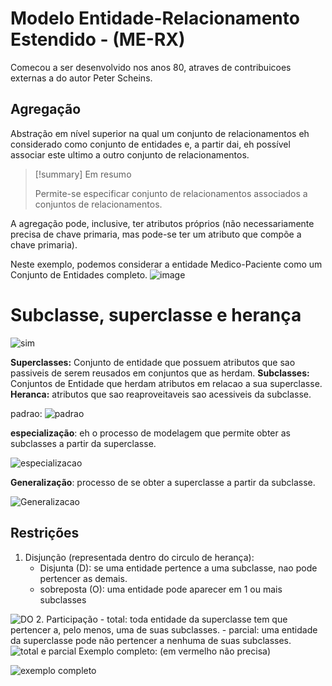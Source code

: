 # Modelo Entidade-Relacionamento Estendido - (ME-RX)
Comecou a ser desenvolvido nos anos 80, atraves de contribuicoes externas a do autor Peter Scheins.

## Agregação
Abstração em nível superior na qual um conjunto de relacionamentos eh considerado como conjunto de entidades e, a partir dai, eh possível associar este ultimo a outro conjunto de relacionamentos.

> [!summary] Em resumo
>
> Permite-se especificar conjunto de relacionamentos associados a conjuntos de relacionamentos. 


A agregação pode, inclusive, ter atributos próprios (não necessariamente precisa de chave primaria, mas pode-se ter um atributo que compõe a chave primaria).

Neste exemplo, podemos considerar a entidade Medico-Paciente como um Conjunto de Entidades completo.
![image](../public/1743531342_grim.png)

# Subclasse, superclasse e herança

![sim](../public/1743533794_grim.png)

__Superclasses:__ Conjunto de entidade que possuem atributos que sao passiveis de serem reusados em conjuntos que as herdam.
__Subclasses:__ Conjuntos de Entidade que herdam atributos em relacao a sua superclasse.
__Heranca:__ atributos que sao reaproveitaveis sao acessiveis da subclasse.

padrao: 
![padrao](../public/1743534007_grim.png)

__especialização__: eh o processo de modelagem que permite obter as subclasses a partir da superclasse.

![especializacao](../public/1743534266_grim.png)


__Generalização__: processo de se obter a superclasse a partir da subclasse.

![Generalizacao](../public/1743534478_grim.png)

## Restrições
1. Disjunção (representada dentro do circulo de herança):  
	- Disjunta (D): se uma entidade pertence a uma subclasse, nao pode pertencer as demais.
	- sobreposta (O): uma entidade pode aparecer em 1 ou mais subclasses

![DO](../public/1743534706_grim.png)
2. Participação
	- total: toda entidade da superclasse tem que pertencer a, pelo menos, uma de suas subclasses.
	- parcial:  uma entidade da superclasse pode não pertencer a nenhuma de suas subclasses.
![total e parcial](../public/1743535162_grim.png)
Exemplo completo: (em vermelho não precisa)

![exemplo completo](../public/1743536045_grim.png)
